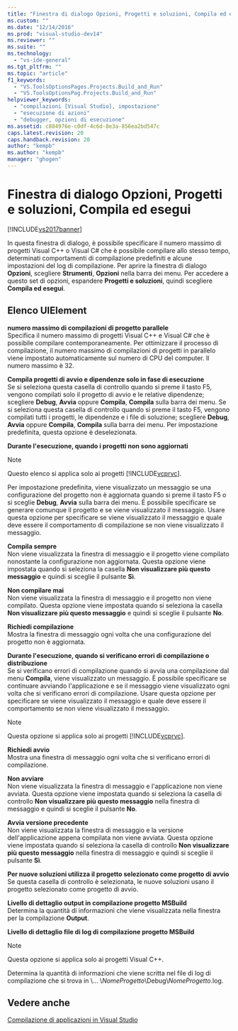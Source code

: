 ```yaml
---
title: "Finestra di dialogo Opzioni, Progetti e soluzioni, Compila ed esegui | Microsoft Docs"
ms.custom: ""
ms.date: "12/14/2016"
ms.prod: "visual-studio-dev14"
ms.reviewer: ""
ms.suite: ""
ms.technology: 
  - "vs-ide-general"
ms.tgt_pltfrm: ""
ms.topic: "article"
f1_keywords: 
  - "VS.ToolsOptionsPages.Projects.Build_and_Run"
  - "VS.ToolsOptionsPag.Projects.Build_and_Run"
helpviewer_keywords: 
  - "compilazioni [Visual Studio], impostazione"
  - "esecuzione di azioni"
  - "debugger, opzioni di esecuzione"
ms.assetid: c884976e-c0df-4c6d-8e3a-856ea2bd547c
caps.latest.revision: 20
caps.handback.revision: 20
author: "kempb"
ms.author: "kempb"
manager: "ghogen"
---
```

# Finestra di dialogo Opzioni, Progetti e soluzioni, Compila ed esegui
[!INCLUDE[vs2017banner](../../code-quality/includes/vs2017banner.md)]

In questa finestra di dialogo, è possibile specificare il numero massimo di progetti Visual C\+\+ o Visual C\# che è possibile compilare allo stesso tempo, determinati comportamenti di compilazione predefiniti e alcune impostazioni del log di compilazione.  Per aprire la finestra di dialogo **Opzioni**, scegliere **Strumenti**, **Opzioni** nella barra dei menu.  Per accedere a questo set di opzioni, espandere **Progetti e soluzioni**, quindi scegliere **Compila ed esegui**.  
  
## Elenco UIElement  
 **numero massimo di compilazioni di progetto parallele**  
 Specifica il numero massimo di progetti Visual C\+\+ e Visual C\# che è possibile compilare contemporaneamente.  Per ottimizzare il processo di compilazione, il numero massimo di compilazioni di progetti in parallelo viene impostato automaticamente sul numero di CPU del computer.  Il numero massimo è 32.  
  
 **Compila progetti di avvio e dipendenze solo in fase di esecuzione**  
 Se si seleziona questa casella di controllo quando si preme il tasto F5, vengono compilati solo il progetto di avvio e le relative dipendenze; scegliere **Debug**, **Avvia** oppure **Compila**, **Compila** sulla barra dei menu.  Se si seleziona questa casella di controllo quando si preme il tasto F5, vengono compilati tutti i progetti, le dipendenze e i file di soluzione; scegliere **Debug**, **Avvia** oppure **Compila**, **Compila** sulla barra dei menu.  Per impostazione predefinita, questa opzione è deselezionata.  
  
 **Durante l'esecuzione, quando i progetti non sono aggiornati**  
 > [!NOTE]
>  Questo elenco si applica solo ai progetti [!INCLUDE[vcprvc](../../code-quality/includes/vcprvc_md.md)].  
  
 Per impostazione predefinita, viene visualizzato un messaggio se una configurazione del progetto non è aggiornata quando si preme il tasto F5 o si sceglie **Debug**, **Avvia** sulla barra dei menu.  È possibile specificare se generare comunque il progetto e se viene visualizzato il messaggio.  Usare questa opzione per specificare se viene visualizzato il messaggio e quale deve essere il comportamento di compilazione se non viene visualizzato il messaggio.  
  
 **Compila sempre**  
 Non viene visualizzata la finestra di messaggio e il progetto viene compilato nonostante la configurazione non aggiornata.  Questa opzione viene impostata quando si seleziona la casella **Non visualizzare più questo messaggio** e quindi si sceglie il pulsante **Sì**.  
  
 **Non compilare mai**  
 Non viene visualizzata la finestra di messaggio e il progetto non viene compilato.  Questa opzione viene impostata quando si seleziona la casella **Non visualizzare più questo messaggio** e quindi si sceglie il pulsante **No**.  
  
 **Richiedi compilazione**  
 Mostra la finestra di messaggio ogni volta che una configurazione del progetto non è aggiornata.  
  
 **Durante l'esecuzione, quando si verificano errori di compilazione o distribuzione**  
 Se si verificano errori di compilazione quando si avvia una compilazione dal menu **Compila**, viene visualizzato un messaggio.  È possibile specificare se continuare avviando l'applicazione e se il messaggio viene visualizzato ogni volta che si verificano errori di compilazione.  Usare questa opzione per specificare se viene visualizzato il messaggio e quale deve essere il comportamento se non viene visualizzato il messaggio.  
  
> [!NOTE]
>  Questa opzione si applica solo ai progetti [!INCLUDE[vcprvc](../../code-quality/includes/vcprvc_md.md)].  
  
 **Richiedi avvio**  
 Mostra una finestra di messaggio ogni volta che si verificano errori di compilazione.  
  
 **Non avviare**  
 Non viene visualizzata la finestra di messaggio e l'applicazione non viene avviata.  Questa opzione viene impostata quando si seleziona la casella di controllo **Non visualizzare più questo messaggio** nella finestra di messaggio e quindi si sceglie il pulsante **No**.  
  
 **Avvia versione precedente**  
 Non viene visualizzata la finestra di messaggio e la versione dell'applicazione appena compilata non viene avviata.  Questa opzione viene impostata quando si seleziona la casella di controllo **Non visualizzare più questo messaggio** nella finestra di messaggio e quindi si sceglie il pulsante **Sì**.  
  
 **Per nuove soluzioni utilizza il progetto selezionato come progetto di avvio**  
 Se questa casella di controllo è selezionata, le nuove soluzioni usano il progetto selezionato come progetto di avvio.  
  
 **Livello di dettaglio output in compilazione progetto MSBuild**  
 Determina la quantità di informazioni che viene visualizzata nella finestra per la compilazione **Output**.  
  
 **Livello di dettaglio file di log di compilazione progetto MSBuild**  
 > [!NOTE]
>  Questa opzione si applica solo ai progetti Visual C\+\+.  
  
 Determina la quantità di informazioni che viene scritta nel file di log di compilazione che si trova in \\...  \\*NomeProgetto*\\Debug\\*NomeProgetto*.log.  
  
## Vedere anche  
 [Compilazione di applicazioni in Visual Studio](../../ide/compiling-and-building-in-visual-studio.md)